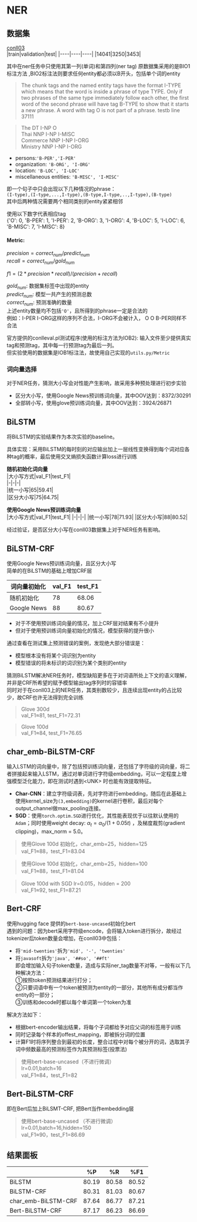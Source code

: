 # NER       
## 数据集     
[conll03](https://www.clips.uantwerpen.be/conll2003/ner/)    
|train|validation|test|
|----|----|----|
|14041|3250|3453|    

其中在ner任务中只使用其第一列(单词)和第四列(ner tag) 
原数据集采用的是BIO1标注方法 ,BIO2标注法则要求任何entity都必须以B开头，包括单个词的entity     
> The chunk tags and the named entity tags have the format I-TYPE which means that the word is inside a phrase of type TYPE. Only if two phrases of the same type immediately follow each other, the first word of the second phrase will have tag B-TYPE to show that it starts a new phrase. A word with tag O is not part of a phrase. 
testb line 37111    

> The DT I-NP O    
Thai NNP I-NP I-MISC  
Commerce NNP I-NP I-ORG  
Ministry NNP I-NP I-ORG   
 
- persons:`'B-PER','I-PER'`      
- organization: `'B-ORG', 'I-ORG'`  
- location: `'B-LOC', 'I-LOC'`  
- miscellaneous entities: `'B-MISC', 'I-MISC'`   
    
即一个句子中只会出现以下几种情况的phrase：  
`(I-type),(I-type,...,I-type),(B-type,I-type,..,I-type),(B-type)`   
其中后两种情况需要两个相同类别的entity紧紧相邻    
 
使用以下数字代表相应tag    
{'O': 0, 'B-PER': 1, 'I-PER': 2, 'B-ORG': 3, 'I-ORG': 4, 'B-LOC': 5, 'I-LOC': 6, 'B-MISC': 7, 'I-MISC': 8}     

#### Metric:     
$precision=correct_{num}/predict_{num}$   
$recall=correct_{num}/gold_{num}$   

$f1=(2*precision*recall)/(precision+recall)$    

$gold_{num}$: 数据集标签中出现的entity    
$predict_{num}$: 模型一共产生的预测总数   
$correct_{num}$: 预测准确的数量    
上述entity数量均不包括`'O'`，且所得到的phrase一定是合法的    
例如：I-PER I-ORG这样的序列不合法，I-ORG不会被计入， O O B-PER同样不合法    

官方提供的conlleval.pl测试程序(使用的标注方法为IOB2): 输入文件至少提供真实tag和预测tag，其中每一行预测tag为最后一列。    
但实验使用的数据集是IOB1标注法，故使用自己实现的`utils.py/Metric`    

### 词向量选择     
对于NER任务，猜测大小写会对性能产生影响，故采用多种预处理进行初步实验   
- 区分大小写，使用Google News预训练词向量，其中OOV达到：8372/30291   
- 全部转小写，使用glove预训练词向量，其中OOV达到：3924/26871    

## BiLSTM     
将BiLSTM的实验结果作为本次实验的baseline。    
   
具体实现：采用BiLSTM的每时刻的对应输出加上一层线性变换得到每个词对应各种tag的概率，最后使用交叉熵损失函数计算loss进行训练    


**随机初始化词向量**    
|大小写方式|val_F1|test_F1|  
|-|-|-|  
|统一小写|65|59.41|  
|区分大小写|75|64.75|    

**使用Google News预训练词向量**     
|大小写方式|val_F1|test_F1|
|-|-|-|
|统一小写|78|71.93|
|区分大小写|88|80.52|  
     
经过验证，是否区分大小写在conll03数据集上对于NER任务有影响。 

## BiLSTM-CRF   

使用Google News预训练词向量，且区分大小写     
简单的在BiLSTM的基础上增加CRF层    

|词向量初始化|val_F1|test_F1|  
|-|-|-|
|随机初始化|78|68.06|
|Google News|88|80.67|

- 对于不使用预训练词向量的情况，加上CRF层对结果有不小提升   
- 但对于使用预训练词向量初始化的情况，模型获得的提升很小   

通过查看在测试集上预测错误的案例，发现绝大部分错误是：
- 模型根本没有将某个词识别为entity    
- 模型错误的将未标识的词识别为某个类别的entity     

猜测BiLSTM解决NER任务时，模型缺陷更多在于对词语所处上下文的语义理解，并非是CRF所希望的赋予模型输出tag序列时的容错率    
同时对于在conll03上的NER任务，其类别数较少，且连续出现entity的占比较少，故CRF也许无法得到完全训练     

>Glove 300d    
val_F1≈81, test_F1=72.31

>Glove 100d   
val_F1≈84, test_F1=76.65 


## char_emb-BiLSTM-CRF    
输入LSTM的词向量中，除了包括预训练词向量，还包括了字符级的词向量，将二者拼接起来输入LSTM，通过对单词进行字符级embedding，可以一定程度上增强模型泛化能力，即在测试时遇到\<UNK> 时也能有效提取特征。 
- **Char-CNN**：建立字符级词表，先对字符进行embedding，随后在此基础上使用kernel_size为`(3,embedding)`的kernel进行卷积，最后对每个output_channel做max_pooling连接。
- **SGD**：使用`torch.optim.SGD`进行优化，其性能表现优于以往默认使用的`Adam`；同时使用weight decay: $\alpha_t=\alpha_0/(1+0.05t)$ ，及梯度裁剪(gradient clipping)，max_norm = 5.0。

>使用Glove 100d 初始化，char_emb=25，hidden=125   
val_F1≈88，test_F1=83.04

>使用Glove 100d 初始化，char_emb=25，hidden=100    
val_F1≈88，test_F1=81.04 

>Glove 100d with SGD lr=0.015，hidden = 200    
val_F1≈92, test_F1=87.21 



## Bert-CRF       
使用hugging face 提供的`bert-base-uncased`初始化bert      
遇到的问题：因为bert采用字符级encode，会将输入token进行拆分，故经过tokenizer后token数量会增加，在conll03中包括：      
- 将`'mid-twenties'`拆为`'mid', '-', 'twenties'`   
- 将`javasoft`拆为`'java', '##so', '##ft'`    
即会增加输入句子token数量，造成与实际ner_tag数量不对等，一般有以下几种解决方法：    
①按照token预测结果进行打分；     
②只要词语中有一个token被预测为entity的一部分，其他所有成分都当作entity的一部分；    
③训练和decode时都以每个单词第一个token为准       

解决方法如下：    
- 根据bert-encoder输出结果，将每个子词都给予对应父词的标签用于训练   
- 同时记录每个样本的offest_mapping，即被拆分词的位置 
- 计算F1时将序列整合到最初的长度，整合过程中对每个被分开的词，选取其子词中频数最高的预测标签作为其预测标签(投票法) 

>使用bert-base-uncased（不进行微调）    
lr=0.01,batch=16    
val_F1≈84，test_F1=82   


## Bert-BiLSTM-CRF    
即在Bert后加上BiLSMT-CRF, 把Bert当作embedding层    

>使用bert-base-uncased （不进行微调）    
lr=0.01,batch=16,hidden=150   
val_F1≈90，test_F1=86.69    
    

## 结果面板
||%P|%R|%F1|
|-|-|-|-|
|BiLSTM|80.19|80.58|80.52|
|BiLSTM-CRF|80.31|81.03|80.67|
|char_emb-BiLSTM-CRF|87.64|86.77|87.21|
|Bert-BiLSTM-CRF|87.17|86.23|86.69|
